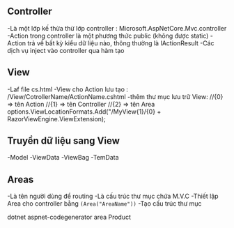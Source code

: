 ## Controller
-Là một lớp kế thừa thừ lớp controller : Microsoft.AspNetCore.Mvc.controller
-Action trong controller là một phương thức public (không được static)
-Action trả về bất kỳ kiểu dữ liệu nào, thông thường là IActionResult
-Các dịch vụ inject vào controller qua hàm tạo
## View
-Laf file cs.html
-View cho Action lưu tạo : /View/CotrollerName/ActionName.cshtml
-thêm thư mục lưu trữ View:
//{0} => tên Action
//{1} => tên Controller
//{2} => tên Area
options.ViewLocationFormats.Add("/MyView{1}/{0} + RazorViewEngine.ViewExtension);
## Truyền dữ liệu sang View
-Model
-ViewData
-ViewBag
-TemData
## Areas
-Là tên người dùng để routing
-Là cấu trúc thư mục chứa M.V.C
-Thiết lập Area cho controller bằng ```(Area("AreaName"))```
-Tạo cấu trúc thư mục

dotnet aspnet-codegenerator area Product
